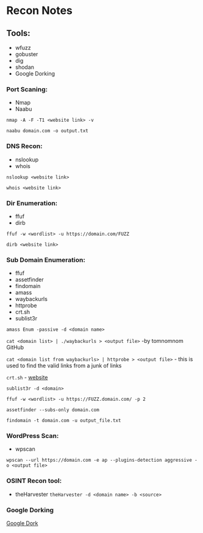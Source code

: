 # Recon Notes

## Tools:

* wfuzz 
* gobuster
* dig
* shodan
* Google Dorking

### Port Scaning:
* Nmap
* Naabu

`nmap -A -F -T1 <website link> -v`

`naabu domain.com -o output.txt`

### DNS Recon:
* nslookup
* whois

`nslookup <website link>`

`whois <website link>`

### Dir Enumeration:
* ffuf
* dirb

`ffuf -w <wordlist> -u https://domain.com/FUZZ`

`dirb <website link>`

### Sub Domain Enumeration:
* ffuf
* assetfinder
* findomain
* amass
* waybackurls
* httprobe
* crt.sh
* sublist3r
  
`amass Enum -passive -d <domain name>`

`cat <domain list> | ./waybackurls > <output file>`   -by tomnomnom GitHub

`cat <domain list from waybackurls> | httprobe > <output file>` - this is used to find the valid links from a junk of links

`crt.sh` - [website](https://crt.sh/)

`sublist3r -d <domain>`

`ffuf -w <wordlist> -u https://FUZZ.domain.com/ -p 2`

`assetfinder --subs-only domain.com`

`findomain -t domain.com -u output_file.txt`

### WordPress Scan:
* wpscan
  
`wpscan --url https://domain.com -e ap --plugins-detection aggressive -o <output file>`

### OSINT Recon tool:
* theHarvester
`theHarvester -d <domain name> -b <source>`

### Google Dorking
[Google Dork](https://github.com/roshan142/Notes/blob/main/google_dorking.md)
